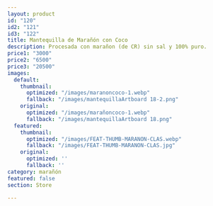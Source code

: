 ```yaml
---
layout: product
id: "120"
id2: "121"
id3: "122"
title: Mantequilla de Marañón con Coco
description: Procesada con marañon (de CR) sin sal y 100% puro.
price1: "3000"
price2: "6500"
price3: "20500"
images:
  default:
    thumbnail:
      optimized: "/images/maranoncoco-1.webp"
      fallback: "/images/mantequillaArtboard 18-2.png"
    original:
      optimized: "/images/marañoncoco-1.webp"
      fallback: "/images/mantequillaArtboard 18.png"
  featured:
    thumbnail:
      optimized: "/images/FEAT-THUMB-MARANON-CLAS.webp"
      fallback: "/images/FEAT-THUMB-MARANON-CLAS.jpg"
    original:
      optimized: ''
      fallback: ''
category: marañón
featured: false
section: Store

---
```

